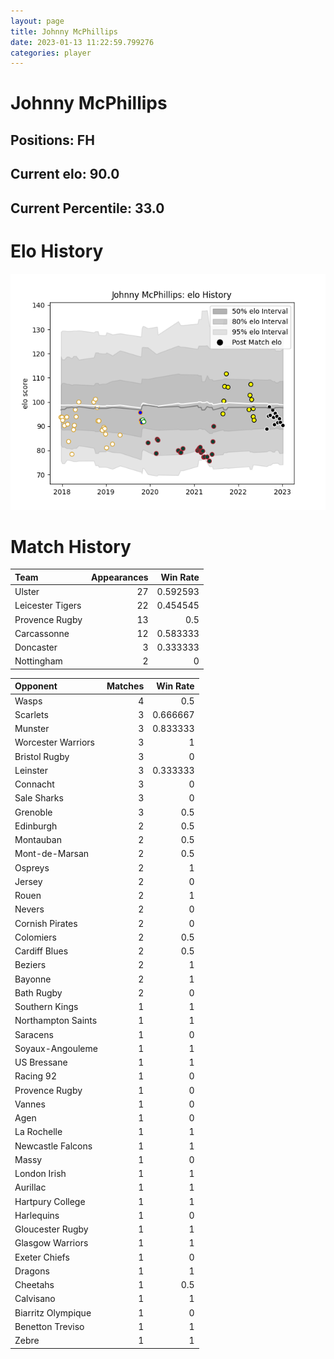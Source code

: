 ```yaml
---  
layout: page  
title: Johnny McPhillips  
date: 2023-01-13 11:22:59.799276  
categories: player  
---
```

# Johnny McPhillips

## Positions: FH

## Current elo: 90.0

## Current Percentile: 33.0

# Elo History


![elo history](history_JohnnyMcPhillips.png)
# Match History


| Team             |   Appearances |   Win Rate |
|:-----------------|--------------:|-----------:|
| Ulster           |            27 |   0.592593 |
| Leicester Tigers |            22 |   0.454545 |
| Provence Rugby   |            13 |   0.5      |
| Carcassonne      |            12 |   0.583333 |
| Doncaster        |             3 |   0.333333 |
| Nottingham       |             2 |   0        |

| Opponent           |   Matches |   Win Rate |
|:-------------------|----------:|-----------:|
| Wasps              |         4 |   0.5      |
| Scarlets           |         3 |   0.666667 |
| Munster            |         3 |   0.833333 |
| Worcester Warriors |         3 |   1        |
| Bristol Rugby      |         3 |   0        |
| Leinster           |         3 |   0.333333 |
| Connacht           |         3 |   0        |
| Sale Sharks        |         3 |   0        |
| Grenoble           |         3 |   0.5      |
| Edinburgh          |         2 |   0.5      |
| Montauban          |         2 |   0.5      |
| Mont-de-Marsan     |         2 |   0.5      |
| Ospreys            |         2 |   1        |
| Jersey             |         2 |   0        |
| Rouen              |         2 |   1        |
| Nevers             |         2 |   0        |
| Cornish Pirates    |         2 |   0        |
| Colomiers          |         2 |   0.5      |
| Cardiff Blues      |         2 |   0.5      |
| Beziers            |         2 |   1        |
| Bayonne            |         2 |   1        |
| Bath Rugby         |         2 |   0        |
| Southern Kings     |         1 |   1        |
| Northampton Saints |         1 |   1        |
| Saracens           |         1 |   0        |
| Soyaux-Angouleme   |         1 |   1        |
| US Bressane        |         1 |   1        |
| Racing 92          |         1 |   0        |
| Provence Rugby     |         1 |   0        |
| Vannes             |         1 |   0        |
| Agen               |         1 |   0        |
| La Rochelle        |         1 |   1        |
| Newcastle Falcons  |         1 |   1        |
| Massy              |         1 |   0        |
| London Irish       |         1 |   1        |
| Aurillac           |         1 |   1        |
| Hartpury College   |         1 |   1        |
| Harlequins         |         1 |   0        |
| Gloucester Rugby   |         1 |   1        |
| Glasgow Warriors   |         1 |   1        |
| Exeter Chiefs      |         1 |   0        |
| Dragons            |         1 |   1        |
| Cheetahs           |         1 |   0.5      |
| Calvisano          |         1 |   1        |
| Biarritz Olympique |         1 |   0        |
| Benetton Treviso   |         1 |   1        |
| Zebre              |         1 |   1        |